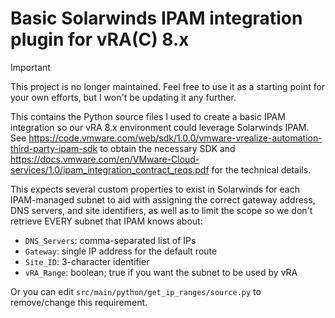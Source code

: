 Basic Solarwinds IPAM integration plugin for vRA(C) 8.x
============

> [!IMPORTANT]
> This project is no longer maintained. Feel free to use it as a starting point for your own efforts, but I won't be updating it any further.

This contains the Python source files I used to create a basic IPAM integration so our vRA 8.x environment could leverage Solarwinds IPAM. See https://code.vmware.com/web/sdk/1.0.0/vmware-vrealize-automation-third-party-ipam-sdk to obtain the necessary SDK and https://docs.vmware.com/en/VMware-Cloud-services/1.0/ipam_integration_contract_reqs.pdf for the technical details. 

This expects several custom properties to exist in Solarwinds for each IPAM-managed subnet to aid with assigning the correct gateway address, DNS servers, and site identifiers, as well as to limit the scope so we don't retrieve EVERY subnet that IPAM knows about:
- `DNS_Servers`: comma-separated list of IPs
- `Gateway`: single IP address for the default route
- `Site_ID`: 3-character identifier
- `vRA_Range`: boolean; true if you want the subnet to be used by vRA

Or you can edit `src/main/python/get_ip_ranges/source.py` to remove/change this requirement.
